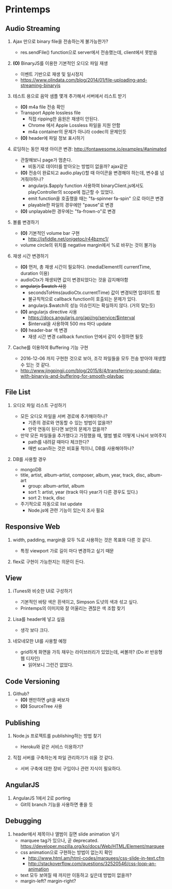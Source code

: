 # Printemps

## Audio Streaming
1. Ajax 만으로 binary file을 전송하는게 불가능한가?
    - res.sendFile() function으로 server에서 전송했는데, client에서 못받음

1. **(O)** BinaryJS를 이용한 기본적인 오디오 파일 재생
    - 이벤트 기반으로 재생 및 일시정지
    - <https://www.olindata.com/blog/2014/01/file-uploading-and-streaming-binaryjs>

1. 테스트 용으로 음악 샘플 몇개 추가해서 서버에서 리스트 받기
    - **(O)** m4a file 전송 확인
    - Transport Apple lossless file
        - 직접 ripping한 음원은 재생이 안된다.
        - Chrome 에서 Apple Lossless 파일을 지원 안함
        - m4a container의 문제가 아니라 codec의 문제인듯
    - **(O)** header에 파일 정보 표시하기

1. 로딩하는 동안 재생 아이콘 변경: <http://fontawesome.io/examples/#animated>
    - 관찰해보니 page가 멈춘다.
        - 비동기로 데이터를 받아오는 방법이 없을까? ajax같은
    - **(O)** 전송이 완료되고 audio.play()할 때 아이콘을 변경해야 하는데, 변수를 넘겨줘야하나?
        - angularjs.$apply function 사용하여 binaryClient.js에서도 playController의 scope에 접근할 수 있었다.
        - emit function을 호출했을 때는 "fa-spinner fa-spin" 으로 아이콘 변경
        - playable한 파일의 경우에만 "pause"로 변경
    - **(O)** unplayable한 경우에는 "fa-frown-o"로 변경

1. 볼륨 변경하기
    - **(O)** 기본적인 volume bar 구현
        - <http://jsfiddle.net/onigetoc/r44bzmc1/>
    - volume circle의 위치를 negative margin에서 %로 바꾸는 것이 불가능

1. 재생 시간 변경하기
    - **(O)** 먼저, 총 재생 시간이 필요하다. (mediaElement의 currentTime, duration 이용)
    - audioCtx가 재생되면 값이 변경되었다는 것을 감지해야함
    - ~~angularjs $watch 사용~~
        - secondsToHms(audioCtx.currentTime) 값이 변경되면 업데이트 함
        - 불규칙적으로 callback function이 호출되는 문제가 있다.
        - angularjs.$watch의 성능 이슈인지는 확실하지 않다. (거의 맞는듯)
    - **(O)** angularjs directive 사용
        - <https://docs.angularjs.org/api/ng/service/$interval>
        - $interval을 사용하여 500 ms 마다 update
    - **(O)** header-bar 색 변경
        - 재생 시간 변경 callback function 안에서 같이 수정하면 될듯

1. Cache를 이용하여 Buffering 기능 구현
    - 2016-12-06 까지 구현한 것으로 보아, 조각 파일들을 모두 전송 받아야 재생할 수 있는 것 같다.
    - <http://www.jingpingji.com/blog/2015/8/4/transferring-sound-data-with-binaryjs-and-buffering-for-smooth-playbac>


## File List
1. 오디오 파일 리스트 구성하기
    - 모든 오디오 파일을 서버 경로에 추가해아하나?
        - 기존의 경로와 연동할 수 있는 방법이 없을까?
        - 만약 연동이 된다면 보안의 문제가 없을까?
    - 만약 모든 파일들을 추가했다고 가정했을 때, 앨범 별로 어떻게 나눠서 보여주지
        - path를 내려갈 때마다 체크한다?
        - 매번 scan하는 것은 비효울 적이니, DB를 사용해야하나?

1. DB를 사용할 경우
    - mongoDB
    - title, artist, album-artist, composer, album, year, track, disc, album-art
        - group: album-artist, album
        - sort 1: artist, year (track 마다 year가 다른 경우도 있다.)
        - sort 2: track, disc
    - 주기적으로 자동으로 list update
        - Node.js에 관련 기능이 있는지 조사 필요


## Responsive Web
1. width, padding, margin을 모두 %로 사용하는 것은 목표와 다른 것 같다.
    - 특정 viewport 가로 길이 마다 변경하고 싶기 때문

1. flex로 구현이 가능한지는 의문이 든다.


## View
1. iTunes와 비슷한 UI로 구성하기
    - 기본적인 바탕 색은 흰색이고, Simpson 도넛의 색과 섞고 싶다.
    - Printemps의 이미지와 잘 어울리는 괜찮은 색 조합 찾기

1. Lisa를 header에 넣고 싶음
    - 생각 보다 크다.

1. 네모네모한 UI를 사용할 예정
    - grid하게 화면을 가득 채우는 라이브러리가 있었는데, 써볼까? \(Do it! 반응형 웹 디자인\)
        - 읽어보니 그런건 없었다.


## Code Versioning
1. Github?
    - **(O)** 왠만하면 git을 써보자
    - **(O)** SourceTree 사용


## Publishing
1. Node.js 프로젝트를 publishing하는 방법 찾기
    - Heroku와 같은 서비스 이용하기?

1. 직접 서버를 구축하는게 파일 관리하기가 쉬울 것 같다.
    - 서버 구축에 대한 장비 구입이나 관련 지식이 필요하다.


## AngularJS
1. AngularJS 1에서 2로 porting
    - Git의 branch 기능을 사용하면 좋을 듯


## Debugging
1. header에서 제목이나 앨범이 길면 slide animation 넣기
    - marquee tag가 있으나, 곧 deprecated. <https://developer.mozilla.org/ko/docs/Web/HTML/Element/marquee>
    - css animation으로 구현하는 방법이 없는지 확인 
        - <http://www.html.am/html-codes/marquees/css-slide-in-text.cfm>
        - <http://stackoverflow.com/questions/32520546/css-loop-an-animation>
    - text 모두 보여질 때 까지만 이동하고 싶은데 방법이 없을까?
    - margin-left? margin-right?

